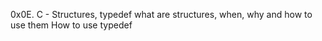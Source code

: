 0x0E. C - Structures, typedef
what are structures, when, why and how to use them
How to use typedef
